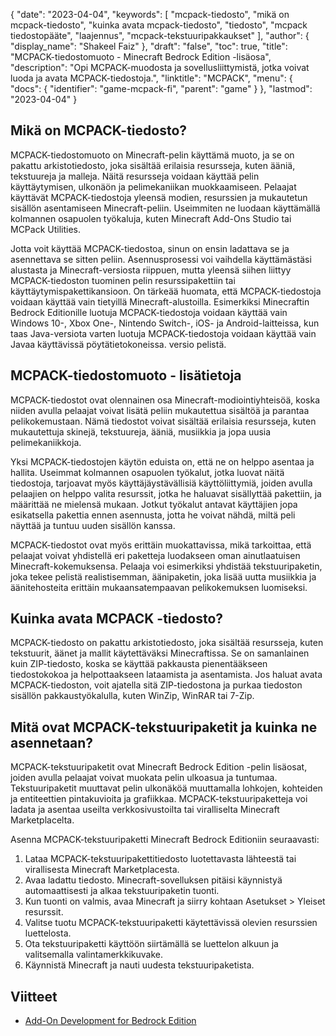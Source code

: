 {
  "date": "2023-04-04",
  "keywords": [
"mcpack-tiedosto",
"mikä on mcpack-tiedosto",
"kuinka avata mcpack-tiedosto",
"tiedosto",
"mcpack tiedostopääte",
"laajennus",
"mcpack-tekstuuripakkaukset"
],
  "author": {
    "display_name": "Shakeel Faiz"
},
  "draft": "false",
  "toc": true,
  "title": "MCPACK-tiedostomuoto - Minecraft Bedrock Edition -lisäosa",
  "description": "Opi MCPACK-muodosta ja sovellusliittymistä, jotka voivat luoda ja avata MCPACK-tiedostoja.",
  "linktitle": "MCPACK",
  "menu": {
    "docs": {
      "identifier": "game-mcpack-fi",
      "parent": "game"
}
},
  "lastmod": "2023-04-04"
}

## Mikä on MCPACK-tiedosto?

MCPACK-tiedostomuoto on Minecraft-pelin käyttämä muoto, ja se on pakattu arkistotiedosto, joka sisältää erilaisia resursseja, kuten ääniä, tekstuureja ja malleja. Näitä resursseja voidaan käyttää pelin käyttäytymisen, ulkonäön ja pelimekaniikan muokkaamiseen. Pelaajat käyttävät MCPACK-tiedostoja yleensä modien, resurssien ja mukautetun sisällön asentamiseen Minecraft-peliin. Useimmiten ne luodaan käyttämällä kolmannen osapuolen työkaluja, kuten Minecraft Add-Ons Studio tai MCPack Utilities.

Jotta voit käyttää MCPACK-tiedostoa, sinun on ensin ladattava se ja asennettava se sitten peliin. Asennusprosessi voi vaihdella käyttämästäsi alustasta ja Minecraft-versiosta riippuen, mutta yleensä siihen liittyy MCPACK-tiedoston tuominen pelin resurssipakettiin tai käyttäytymispakettikansioon. On tärkeää huomata, että MCPACK-tiedostoja voidaan käyttää vain tietyillä Minecraft-alustoilla. Esimerkiksi Minecraftin Bedrock Editionille luotuja MCPACK-tiedostoja voidaan käyttää vain Windows 10-, Xbox One-, Nintendo Switch-, iOS- ja Android-laitteissa, kun taas Java-versiota varten luotuja MCPACK-tiedostoja voidaan käyttää vain Javaa käyttävissä pöytätietokoneissa. versio pelistä.

## MCPACK-tiedostomuoto - lisätietoja

MCPACK-tiedostot ovat olennainen osa Minecraft-modiointiyhteisöä, koska niiden avulla pelaajat voivat lisätä peliin mukautettua sisältöä ja parantaa pelikokemustaan. Nämä tiedostot voivat sisältää erilaisia resursseja, kuten mukautettuja skinejä, tekstuureja, ääniä, musiikkia ja jopa uusia pelimekaniikkoja.

Yksi MCPACK-tiedostojen käytön eduista on, että ne on helppo asentaa ja hallita. Useimmat kolmannen osapuolen työkalut, jotka luovat näitä tiedostoja, tarjoavat myös käyttäjäystävällisiä käyttöliittymiä, joiden avulla pelaajien on helppo valita resurssit, jotka he haluavat sisällyttää pakettiin, ja määrittää ne mielensä mukaan. Jotkut työkalut antavat käyttäjien jopa esikatsella pakettia ennen asennusta, jotta he voivat nähdä, miltä peli näyttää ja tuntuu uuden sisällön kanssa.

MCPACK-tiedostot ovat myös erittäin muokattavissa, mikä tarkoittaa, että pelaajat voivat yhdistellä eri paketteja luodakseen oman ainutlaatuisen Minecraft-kokemuksensa. Pelaaja voi esimerkiksi yhdistää tekstuuripaketin, joka tekee pelistä realistisemman, äänipaketin, joka lisää uutta musiikkia ja äänitehosteita erittäin mukaansatempaavan pelikokemuksen luomiseksi.

## Kuinka avata MCPACK -tiedosto?

MCPACK-tiedosto on pakattu arkistotiedosto, joka sisältää resursseja, kuten tekstuurit, äänet ja mallit käytettäväksi Minecraftissa. Se on samanlainen kuin ZIP-tiedosto, koska se käyttää pakkausta pienentääkseen tiedostokokoa ja helpottaakseen lataamista ja asentamista. Jos haluat avata MCPACK-tiedoston, voit ajatella sitä ZIP-tiedostona ja purkaa tiedoston sisällön pakkaustyökalulla, kuten WinZip, WinRAR tai 7-Zip.

## Mitä ovat MCPACK-tekstuuripaketit ja kuinka ne asennetaan?

MCPACK-tekstuuripaketit ovat Minecraft Bedrock Edition -pelin lisäosat, joiden avulla pelaajat voivat muokata pelin ulkoasua ja tuntumaa. Tekstuuripaketit muuttavat pelin ulkonäköä muuttamalla lohkojen, kohteiden ja entiteettien pintakuvioita ja grafiikkaa. MCPACK-tekstuuripaketteja voi ladata ja asentaa useilta verkkosivustoilta tai viralliselta Minecraft Marketplacelta.

Asenna MCPACK-tekstuuripaketti Minecraft Bedrock Editioniin seuraavasti:

1. Lataa MCPACK-tekstuuripakettitiedosto luotettavasta lähteestä tai virallisesta Minecraft Marketplacesta.
2. Avaa ladattu tiedosto. Minecraft-sovelluksen pitäisi käynnistyä automaattisesti ja alkaa tekstuuripaketin tuonti.
3. Kun tuonti on valmis, avaa Minecraft ja siirry kohtaan Asetukset > Yleiset resurssit.
4. Valitse tuotu MCPACK-tekstuuripaketti käytettävissä olevien resurssien luettelosta.
5. Ota tekstuuripaketti käyttöön siirtämällä se luettelon alkuun ja valitsemalla valintamerkkikuvake.
6. Käynnistä Minecraft ja nauti uudesta tekstuuripaketista.

## Viitteet

* [Add-On Development for Bedrock Edition](https://learn.microsoft.com/en-us/minecraft/creator/documents/gettingstarted)



